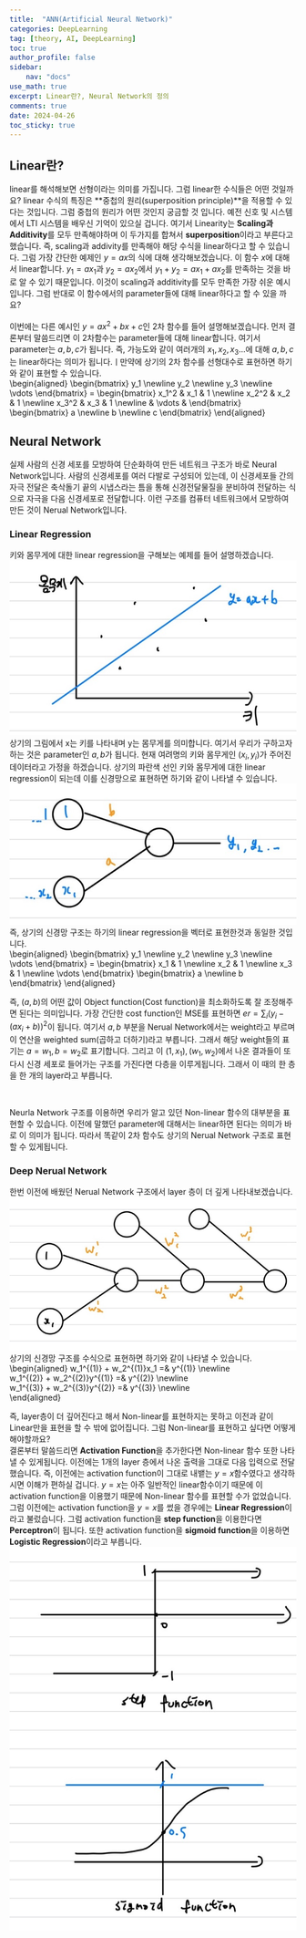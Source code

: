 ```yaml
---
title:  "ANN(Artificial Neural Network)"
categories: DeepLearning
tag: [theory, AI, DeepLearning]
toc: true
author_profile: false
sidebar:
    nav: "docs"
use_math: true
excerpt: Linear란?, Neural Network의 정의
comments: true
date: 2024-04-26
toc_sticky: true
---
```


## Linear란?
linear를 해석해보면 선형이라는 의미를 가집니다. 그럼 linear한 수식들은 어떤 것일까요? linear 수식의 특징은 **중첩의 원리(superposition principle)**을 적용할 수 있다는 것입니다. 그럼 중첩의 원리가 어떤 것인지 궁금할 것 입니다. 예전 신호 및 시스템에서 LTI 시스템을 배우신 기억이 있으실 겁니다. 여기서 Linearity는 **Scaling과 Additivity**를 모두 만족해야하며 이 두가지를 합쳐서 **superposition**이라고 부른다고 했습니다. 즉, scaling과 addivity를 만족해야 해당 수식을 linear하다고 할 수 있습니다. 그럼 가장 간단한 예제인 $y=ax$의 식에 대해 생각해보겠습니다. 이 함수 $x$에 대해서 linear합니다. $y_1 = ax_1$과 $y_2=ax_2$에서 $y_1 + y_2 = ax_1 + ax_2$를 만족하는 것을 바로 알 수 있기 때문입니다. 이것이 scaling과 additivity를 모두 만족한 가장 쉬운 예시입니다. 그럼 반대로 이 함수에서의 parameter들에 대해 linear하다고 할 수 있을 까요?   
<br>
이번에는 다른 예시인 $y=ax^2 + bx + c$인 2차 함수를 들어 설명해보겠습니다. 먼저 결론부터 말씀드리면 이 2차함수는 parameter들에 대해 linear합니다. 여기서 parameter는 $a,b,c$가 됩니다. 즉, 가능도와 같이 여러개의 $x_1,x_2,x_3...$에 대해 $a,b,c$는 linear하다는 의미가 됩니다.ㅣ만약에 상기의 2차 함수를 선형대수로 표현하면 하기와 같이 표현할 수 있습니다.    
\begin{aligned} 
\begin{bmatrix} y_1 \newline y_2 \newline y_3 \newline \vdots \end{bmatrix} = 
\begin{bmatrix} x_1^2 & x_1 & 1 \newline x_2^2 & x_2 & 1 \newline x_3^2 & x_3 & 1 \newline & \vdots & \end{bmatrix} 
\begin{bmatrix} a \newline b \newline c \end{bmatrix}
\end{aligned}    

## Neural Network
실제 사람의 신경 세포를 모방하여 단순화하여 만든 네트워크 구조가 바로 Neural Network입니다. 사람의 신경세포를 여러 다발로 구성되어 있는데, 이 신경세포들 간의 자극 전달은 축삭돌기 끝의 시냅스라는 틈을 통해 신경전달물질을 분비하여 전달하는 식으로 자극을 다음 신경세포로 전달합니다. 이런 구조를 컴퓨터 네트워크에서 모방하여 만든 것이 Nerual Network입니다.   

### Linear Regression
키와 몸무게에 대한 linear regression을 구해보는 예제를 들어 설명하겠습니다.   
<img src="../../../assets/images/DeepLearning/2024-04-26-Artifical Neural Network/Linear Regression 1.jpg" alt="Linear Regression 1" style="zoom:80%;" />    
상기의 그림에서 x는 키를 나타내며 y는 몸무게를 의미합니다. 여기서 우리가 구하고자 하는 것은 parameter인 $a,b$가 됩니다. 현재 여려명의 키와 몸무게인 $(x_i,y_i)$가 주어진 데이터라고 가정을 하겠습니다. 상기의 파란색 선인 키와 몸무게에 대한 linear regression이 되는데 이를 신경망으로 표현하면 하기와 같이 나타낼 수 있습니다.   
<img src="../../../assets/images/DeepLearning/2024-04-26-Artifical Neural Network/Linear Regression 2.jpg" alt="Linear Regression 2" style="zoom:80%;" />    
즉, 상기의 신경망 구조는 하기의 linear regression을 벡터로 표현한것과 동일한 것입니다.   
\begin{aligned} 
\begin{bmatrix} y_1 \newline y_2 \newline y_3 \newline \vdots \end{bmatrix} = 
\begin{bmatrix} x_1 & 1 \newline x_2 & 1 \newline x_3 & 1 \newline \vdots \end{bmatrix} 
\begin{bmatrix} a \newline b \end{bmatrix}
\end{aligned}    

즉, $(a,b)$의 어떤 값이 Object function(Cost function)을 최소화하도록 잘 조정해주면 된다는 의미입니다. 가장 간단한 cost function인 MSE를 표현하면 $er=\sum_i (y_i - (ax_i + b))^2$이 됩니다. 여기서 $a,b$ 부분을 Nerual Network에서는 weight라고 부르며 이 연산을 weighted sum(곱하고 더하기)라고 부릅니다. 그래서 해당 weight들의 표기는 $a=w_1, b=w_2$로 표기합니다. 그리고 이 $(1, x_1),(w_1,w_2)$에서 나온 결과들이 또 다시 신경 세포로 들어가는 구조를 가진다면 다층을 이루게됩니다. 그래서 이 때의 한 층을 한 개의 layer라고 부릅니다. 

<br>   

Neurla Network 구조를 이용하면 우리가 알고 있던 Non-linear 함수의 대부분을 표현할 수 있습니다. 이전에 말했던 parameter에 대해서는 linear하면 된다는 의미가 바로 이 의미가 됩니다. 따라서 똑같이 2차 함수도 상기의 Nerual Network 구조로 표현할 수 있게됩니다. 

### Deep Nerual Network
한번 이전에 배웠던 Nerual Network 구조에서 layer 층이 더 깊게 나타내보겠습니다.    
<img src="../../../assets/images/DeepLearning/2024-04-26-Artifical Neural Network/NN 1.jpg" alt="NN 1" style="zoom:80%;" />    
상기의 신경망 구조를 수식으로 표현하면 하기와 같이 나타낼 수 있습니다.   
\begin{aligned} 
w_1^{(1)} + w_2^{(1)}x_1 =& y^{(1)} \newline    
w_1^{(2)} + w_2^{(2)}y^{(1)} =& y^{(2)} \newline    
w_1^{(3)} + w_2^{(3)}y^{(2)} =& y^{(3)} \newline    
\end{aligned}    

즉, layer층이 더 깊어진다고 해서 Non-linear를 표현하지는 못하고 이전과 같이 Linear만을 표현을 할 수 밖에 없어집니다. 그럼 Non-linear를 표현하고 싶다면 어떻게 해야할까요?   
결론부터 말씀드리면 <span sytle='color:red'>**Activation Function**</span>을 추가한다면 Non-linear 함수 또한 나타낼 수 있게됩니다. 이전에는 1개의 layer 층에서 나온 출력을 그대로 다음 입력으로 전달했습니다. 즉, 이전에는 activation function이 그대로 내뱉는 $y=x$함수였다고 생각하시면 이해가 편하실 겁니다. $y=x$는 아주 일반적인 linear함수이기 때문에 이 activation function을 이용했기 때문에 Non-linear 함수를 표현할 수가 없었습니다.    
그럼 이전에는 activation function을 $y=x$를 썼을 경우에는 **Linear Regression**이라고 불렀습니다. 그럼 activation function을 **step function**을 이용한다면 **Perceptron**이 됩니다. 또한 activation function을 **sigmoid function**을 이용하면 **Logistic Regression**이라고 부릅니다.    
<img src="../../../assets/images/DeepLearning/2024-04-26-Artifical Neural Network/activation function 1.jpg" alt="activation function 1" style="zoom:80%;" />    
